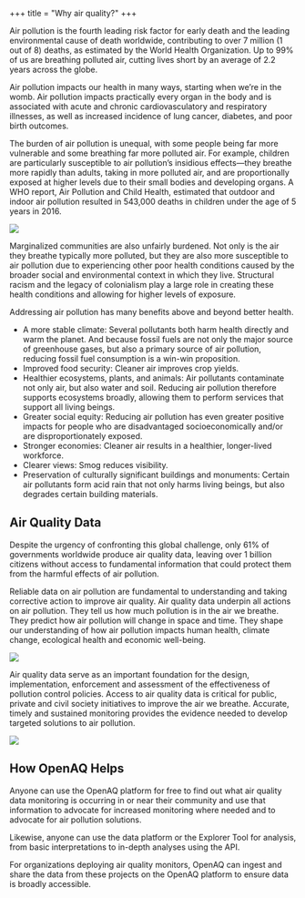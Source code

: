 +++
title = "Why air quality?"
+++

Air pollution is the fourth leading risk factor for early death and the leading environmental cause of death worldwide, contributing to over 7 million (1 out of 8) deaths, as estimated by the World Health Organization. Up to 99% of us are breathing polluted air, cutting lives short by an average of 2.2 years across the globe.

Air pollution impacts our health in many ways, starting when we’re in the womb. Air pollution impacts practically every organ in the body and is associated with acute and chronic cardiovasculatory and  respiratory illnesses, as well as increased incidence of lung cancer, diabetes, and poor birth outcomes.

The burden of air pollution is unequal, with some people being far more vulnerable and some breathing far more polluted air. For example, children are particularly susceptible to air pollution’s insidious effects—they breathe more rapidly than adults, taking in more polluted air, and are proportionally exposed at higher levels due to their small bodies and developing organs. A WHO report, Air Pollution and Child Health, estimated that outdoor and indoor air pollution resulted in 543,000 deaths in children under the age of 5 years in 2016.

![](/uploads/smokestacks.webp)

Marginalized communities are also unfairly burdened. Not only is the air they breathe typically more polluted, but they are also more susceptible to air pollution due to experiencing other poor health conditions caused by the broader social and environmental context in which they live. Structural racism and the legacy of colonialism play a large role in creating these health conditions and allowing for higher levels of exposure. 

Addressing air pollution has many benefits above and beyond better health. 
- A more stable climate: Several pollutants both harm health directly and warm the planet. And because fossil fuels are not only the major source of greenhouse gases, but also a primary source of air pollution, reducing fossil fuel consumption is a win-win proposition. 
- Improved food security: Cleaner air improves crop yields.
- Healthier ecosystems, plants, and animals: Air pollutants contaminate not only air, but also water and soil. Reducing air pollution therefore supports ecosystems broadly, allowing them to perform services that support all living beings.
- Greater social equity: Reducing air pollution has even greater positive impacts for people who are disadvantaged socioeconomically and/or are disproportionately exposed.
- Stronger economies: Cleaner air results in a healthier, longer-lived workforce.
- Clearer views: Smog reduces visibility.
- Preservation of culturally significant buildings and monuments: Certain air pollutants form acid rain that not only harms living beings, but also degrades certain building materials.

## Air Quality Data

Despite the urgency of confronting this global challenge, only 61% of governments worldwide produce air quality data, leaving over 1 billion citizens without access to fundamental information that could protect them from the harmful effects of air pollution.

Reliable data on air pollution are fundamental to understanding and taking corrective action to improve air quality. Air quality data underpin all actions on air pollution. They tell us how much pollution is in the air we breathe. They predict how air pollution will change in space and time. They shape our understanding of how air pollution impacts human health, climate change, ecological health and economic well-being. 

![](/uploads/pm25alert.webp)

Air quality data serve as an important foundation for the design, implementation, enforcement and assessment of the effectiveness of pollution control policies. Access to air quality data is critical for public, private and civil society initiatives to improve the air we breathe. Accurate, timely and sustained monitoring provides the evidence needed to develop targeted solutions to air pollution. 

![](/uploads/monitor.webp)

## How OpenAQ Helps

Anyone can use the OpenAQ platform for free to find out what air quality data monitoring is occurring in or near their community and use that information to advocate for increased monitoring where needed and to advocate for air pollution solutions.

Likewise, anyone can use the data platform or the Explorer Tool for analysis, from basic interpretations to in-depth analyses using the API. 

For organizations deploying air quality monitors, OpenAQ can ingest and share the data from these projects on the OpenAQ platform to ensure data is broadly accessible.

